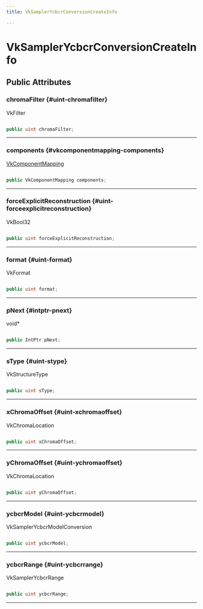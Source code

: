 ```yaml
---
title: VkSamplerYcbcrConversionCreateInfo

---
```


# VkSamplerYcbcrConversionCreateInfo










## Public Attributes

### chromaFilter {#uint-chromafilter}

VkFilter 

```csharp

public uint chromaFilter;

```






-----------

### components {#vkcomponentmapping-components}

[VkComponentMapping](/versioned_docs/version-14-Jun-2023/unity-api/api/UnityEngine.XR.MagicLeap/YcbcrRenderer/UnityEngine.XR.MagicLeap.YcbcrRenderer.VkComponentMapping.md)

```csharp

public VkComponentMapping components;

```






-----------

### forceExplicitReconstruction {#uint-forceexplicitreconstruction}

VkBool32 

```csharp

public uint forceExplicitReconstruction;

```






-----------

### format {#uint-format}

VkFormat 

```csharp

public uint format;

```






-----------

### pNext {#intptr-pnext}

void&#42; 

```csharp

public IntPtr pNext;

```






-----------

### sType {#uint-stype}

VkStructureType 

```csharp

public uint sType;

```






-----------

### xChromaOffset {#uint-xchromaoffset}

VkChromaLocation 

```csharp

public uint xChromaOffset;

```






-----------

### yChromaOffset {#uint-ychromaoffset}

VkChromaLocation 

```csharp

public uint yChromaOffset;

```






-----------

### ycbcrModel {#uint-ycbcrmodel}

VkSamplerYcbcrModelConversion 

```csharp

public uint ycbcrModel;

```






-----------

### ycbcrRange {#uint-ycbcrrange}

VkSamplerYcbcrRange 

```csharp

public uint ycbcrRange;

```






-----------

